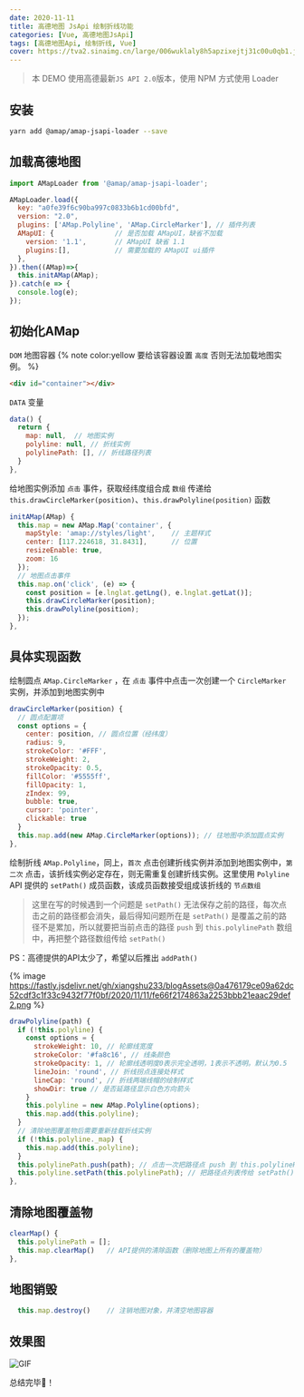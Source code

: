 ```yaml
---
date: 2020-11-11
title: 高德地图 JsApi 绘制折线功能
categories: [Vue, 高德地图JsApi]
tags: [高德地图Api, 绘制折线, Vue]
cover: https://tva2.sinaimg.cn/large/006wuklaly8h5apzixejtj31c00u0qb1.jpg
---
```

> 本 DEMO 使用高德最新`JS API 2.0`版本，使用 NPM 方式使用 Loader

## 安装
```Bash
yarn add @amap/amap-jsapi-loader --save
```

## 加载高德地图

```js
import AMapLoader from '@amap/amap-jsapi-loader';

AMapLoader.load({
  key: "a0fe39f6c90ba997c0833b6b1cd00bfd",
  version: "2.0",
  plugins: ['AMap.Polyline', 'AMap.CircleMarker'], // 插件列表
  AMapUI: {               // 是否加载 AMapUI，缺省不加载
    version: '1.1',       // AMapUI 缺省 1.1
    plugins:[],           // 需要加载的 AMapUI ui插件
  },
}).then((AMap)=>{
  this.initAMap(AMap);
}).catch(e => {
  console.log(e);
});
```

## 初始化AMap

`DOM` 地图容器
{% note color:yellow 要给该容器设置 `高度` 否则无法加载地图实例。 %}

```html
<div id="container"></div>
```

`DATA` 变量

```js
data() {
  return {
    map: null,	// 地图实例
    polyline: null, // 折线实例
    polylinePath: [], // 折线路径列表
  }
},
```

给地图实例添加 `点击` 事件，获取经纬度组合成 `数组` 传递给 ` this.drawCircleMarker(position)`、`this.drawPolyline(position)` 函数

```js
initAMap(AMap) {
  this.map = new AMap.Map('container', {
    mapStyle: 'amap://styles/light',	// 主题样式
    center: [117.224618, 31.8431],		// 位置
    resizeEnable: true,
    zoom: 16
  });
  // 地图点击事件
  this.map.on('click', (e) => {
    const position = [e.lnglat.getLng(), e.lnglat.getLat()];
    this.drawCircleMarker(position);
    this.drawPolyline(position);
  });
},
```

## 具体实现函数

绘制圆点 `AMap.CircleMarker` ，在 `点击` 事件中点击一次创建一个 `CircleMarker` 实例，并添加到地图实例中

```js
drawCircleMarker(position) {
  // 圆点配置项
  const options = {
    center: position, // 圆点位置（经纬度）
    radius: 9,
    strokeColor: '#FFF',
    strokeWeight: 2,
    strokeOpacity: 0.5,
    fillColor: '#5555ff',
    fillOpacity: 1,
    zIndex: 99,
    bubble: true,
    cursor: 'pointer',
    clickable: true
  }
  this.map.add(new AMap.CircleMarker(options)); // 往地图中添加圆点实例
},
```

绘制折线 `AMap.Polyline`，同上，`首次` 点击创建折线实例并添加到地图实例中，`第二次` 点击，该折线实例必定存在，则无需重复创建折线实例。这里使用 `Polyline` API 提供的 `setPath()` 成员函数，该成员函数接受组成该折线的 `节点数组`



>这里在写的时候遇到一个问题是 `setPath()` 无法保存之前的路径，每次点击之前的路径都会消失，最后得知问题所在是 `setPath()` 是覆盖之前的路径不是累加，所以就要把当前点击的路径 `push` 到 `this.polylinePath` 数组中，再把整个路径数组传给 `setPath()`

PS：高德提供的API太少了，希望以后推出 `addPath()`


{% image https://fastly.jsdelivr.net/gh/xiangshu233/blogAssets@0a476179ce09a62dc52cdf3c1f33c9432f77f0bf/2020/11/11/fe66f2174863a2253bbb21eaac29def2.png %}

```js
drawPolyline(path) {
  if (!this.polyline) {
    const options = {
      strokeWeight: 10, // 轮廓线宽度
      strokeColor: '#fa8c16', // 线条颜色
      strokeOpacity: 1, // 轮廓线透明度0表示完全透明，1表示不透明。默认为0.5
      lineJoin: 'round', // 折线拐点连接处样式
      lineCap: 'round', // 折线两端线帽的绘制样式
      showDir: true // 是否延路径显示白色方向箭头
    }
    this.polyline = new AMap.Polyline(options);
    this.map.add(this.polyline);
  }
  // 清除地图覆盖物后需要重新挂载折线实例
  if (!this.polyline._map) {
    this.map.add(this.polyline);
  }
  this.polylinePath.push(path); // 点击一次把路径点 push 到 this.polylinePath 数组中
  this.polyline.setPath(this.polylinePath); // 把路径点列表传给 setPath()
},
```

## 清除地图覆盖物

```js
clearMap() {
  this.polylinePath = [];
  this.map.clearMap()  	// API提供的清除函数（删除地图上所有的覆盖物）
},
```
## 地图销毁
```js
  this.map.destroy()	// 注销地图对象，并清空地图容器
```
## 效果图

![GIF](https://fastly.jsdelivr.net/gh/xiangshu233/blogAssets@300ba388c86219c561684f9a2587f8831bfc1ddd/2020/11/11/347170ba58d7eba26fce38d8ce88634e.png)



总结完毕🎉！

















